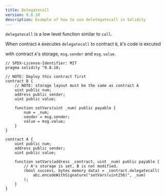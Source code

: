 ```yaml
---
title: Delegatecall
version: 0.8.10
description: Example of how to use deletegatecall in Solidity
---
```


`delegatecall` is a low level function similar to `call`.

When contract `A` executes `delegatecall` to contract `B`, `B`'s code is excuted

with contract `A`'s storage, `msg.sender` and `msg.value`.

```solidity
// SPDX-License-Identifier: MIT
pragma solidity ^0.8.10;

// NOTE: Deploy this contract first
contract B {
    // NOTE: storage layout must be the same as contract A
    uint public num;
    address public sender;
    uint public value;

    function setVars(uint _num) public payable {
        num = _num;
        sender = msg.sender;
        value = msg.value;
    }
}

contract A {
    uint public num;
    address public sender;
    uint public value;

    function setVars(address _contract, uint _num) public payable {
        // A's storage is set, B is not modified.
        (bool success, bytes memory data) = _contract.delegatecall(
            abi.encodeWithSignature("setVars(uint256)", _num)
        );
    }
}

```
